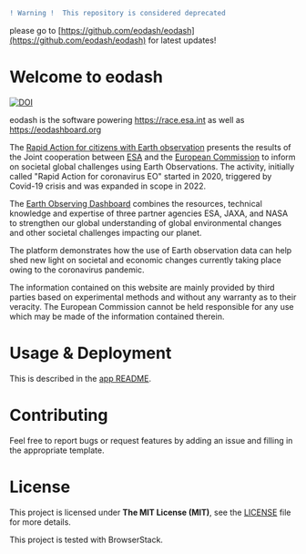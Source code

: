```diff
! Warning !  This repository is considered deprecated
```
please go to [https://github.com/eodash/eodash](https://github.com/eodash/eodash) for latest updates!

# Welcome to eodash

[![DOI](https://zenodo.org/badge/264235389.svg)](https://zenodo.org/badge/latestdoi/264235389)

eodash is the software powering https://race.esa.int as well as
https://eodashboard.org

The [Rapid Action for citizens with Earth observation](https://race.esa.int)
presents the results of the Joint cooperation between
[ESA](https://www.esa.int/) and the
[European Commission](https://ec.europa.eu/info/index_en) to inform on societal global challenges using Earth Observations. The activity, initially called "Rapid Action for coronavirus EO" started in 2020, triggered by Covid-19 crisis and was expanded in scope in 2022. 

The [Earth Observing Dashboard](https://eodashboard.org) combines the resources,
technical knowledge and expertise of three partner agencies ESA, JAXA, and NASA
to strengthen our global understanding of global environmental changes and other societal challenges impacting our planet.

The platform demonstrates how the use of Earth observation data can help
shed new light on societal and economic changes currently taking place owing
to the coronavirus pandemic.

The information contained on this website are mainly provided by third parties
based on experimental methods and without any warranty as to their veracity.
The European Commission cannot be held responsible for any use which may be
made of the information contained therein.

# Usage & Deployment

This is described in the [app README](app/README.md).

# Contributing

Feel free to report bugs or request features by adding an issue and filling in
the appropriate template.

# License

This project is licensed under **The MIT License (MIT)**, see the
[LICENSE](LICENSE) file for more details.

This project is tested with BrowserStack.
